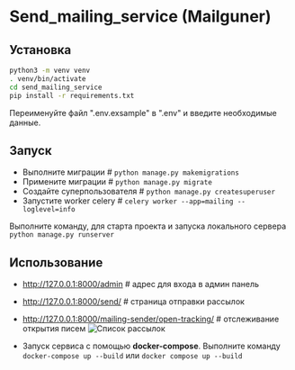 # Send_mailing_service (Mailguner)

## Установка
```bash
python3 -m venv venv
. venv/bin/activate
cd send_mailing_service
pip install -r requirements.txt
```
Переименуйте файл ".env.exsample" в ".env" и введите необходимые данные.

## Запуск

* Выполните миграции # ```python manage.py makemigrations```
* Примените миграции # ```python manage.py migrate```
* Создайте суперпользователя # ```python manage.py createsuperuser```
* Запустите worker celery # ```celery worker --app=mailing --loglevel=info```

Выполните команду, для старта проекта и запуска локального сервера
```python manage.py runserver```

## Использование
* http://127.0.0.1:8000/admin # адрес для входа в админ панель
* http://127.0.0.1:8000/send/ # страница отправки рассылок
* http://127.0.0.1:8000/mailing-sender/open-tracking/ # отслеживание открытия писем
![Список рассылок](mailing/docs/pictures/sender_1.png)

* Запуск сервиса с помощью **docker-compose**.
Выполните команду `docker-compose up --build`
или `docker compose up --build`
